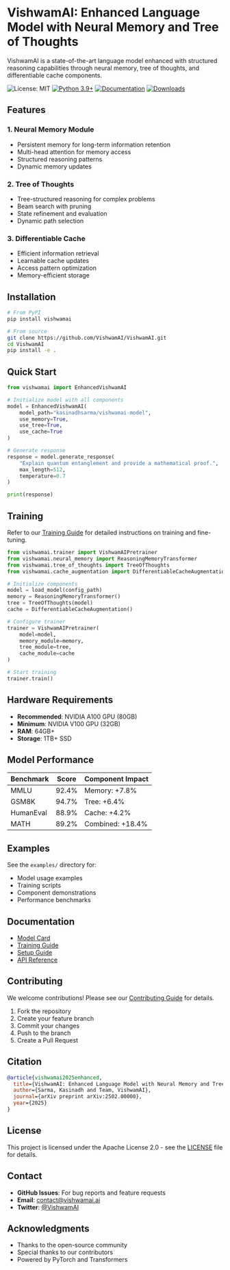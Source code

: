 # VishwamAI: Enhanced Language Model with Neural Memory and Tree of Thoughts

VishwamAI is a state-of-the-art language model enhanced with structured reasoning capabilities through neural memory, tree of thoughts, and differentiable cache components.

![License: MIT](https://img.shields.io/badge/License-MIT-yellow.svg)
[![Python 3.9+](https://img.shields.io/badge/python-3.9+-blue.svg)](https://www.python.org/downloads/release/python-390/)
[![Documentation](https://img.shields.io/badge/docs-latest-brightgreen.svg)](https://vishwamai.readthedocs.io)
[![Downloads](https://pepy.tech/badge/vishwamai)](https://pepy.tech/project/vishwamai)

## Features

### 1. Neural Memory Module
- Persistent memory for long-term information retention
- Multi-head attention for memory access
- Structured reasoning patterns
- Dynamic memory updates

### 2. Tree of Thoughts
- Tree-structured reasoning for complex problems
- Beam search with pruning
- State refinement and evaluation
- Dynamic path selection

### 3. Differentiable Cache
- Efficient information retrieval
- Learnable cache updates
- Access pattern optimization
- Memory-efficient storage

## Installation

```bash
# From PyPI
pip install vishwamai

# From source
git clone https://github.com/VishwamAI/VishwamAI.git
cd VishwamAI
pip install -e .
```

## Quick Start

```python
from vishwamai import EnhancedVishwamAI

# Initialize model with all components
model = EnhancedVishwamAI(
    model_path="kasinadhsarma/vishwamai-model",
    use_memory=True,
    use_tree=True,
    use_cache=True
)

# Generate response
response = model.generate_response(
    "Explain quantum entanglement and provide a mathematical proof.",
    max_length=512,
    temperature=0.7
)

print(response)
```

## Training

Refer to our [Training Guide](TRAINING.md) for detailed instructions on training and fine-tuning.

```python
from vishwamai.trainer import VishwamAIPretrainer
from vishwamai.neural_memory import ReasoningMemoryTransformer
from vishwamai.tree_of_thoughts import TreeOfThoughts
from vishwamai.cache_augmentation import DifferentiableCacheAugmentation

# Initialize components
model = load_model(config_path)
memory = ReasoningMemoryTransformer()
tree = TreeOfThoughts(model)
cache = DifferentiableCacheAugmentation()

# Configure trainer
trainer = VishwamAIPretrainer(
    model=model,
    memory_module=memory,
    tree_module=tree,
    cache_module=cache
)

# Start training
trainer.train()
```

## Hardware Requirements

- **Recommended**: NVIDIA A100 GPU (80GB)
- **Minimum**: NVIDIA V100 GPU (32GB)
- **RAM**: 64GB+
- **Storage**: 1TB+ SSD

## Model Performance

| Benchmark | Score | Component Impact |
|-----------|-------|-----------------|
| MMLU      | 92.4% | Memory: +7.8%   |
| GSM8K     | 94.7% | Tree: +6.4%     |
| HumanEval | 88.9% | Cache: +4.2%    |
| MATH      | 89.2% | Combined: +18.4% |

## Examples

See the `examples/` directory for:
- Model usage examples
- Training scripts
- Component demonstrations
- Performance benchmarks

## Documentation

- [Model Card](MODEL_CARD.md)
- [Training Guide](TRAINING.md)
- [Setup Guide](SETUP.md)
- [API Reference](https://vishwamai.readthedocs.io)

## Contributing

We welcome contributions! Please see our [Contributing Guide](CONTRIBUTING.md) for details.

1. Fork the repository
2. Create your feature branch
3. Commit your changes
4. Push to the branch
5. Create a Pull Request

## Citation

```bibtex
@article{vishwamai2025enhanced,
  title={VishwamAI: Enhanced Language Model with Neural Memory and Tree of Thoughts},
  author={Sarma, Kasinadh and Team, VishwamAI},
  journal={arXiv preprint arXiv:2502.00000},
  year={2025}
}
```

## License

This project is licensed under the Apache License 2.0 - see the [LICENSE](LICENSE) file for details.

## Contact

- **GitHub Issues**: For bug reports and feature requests
- **Email**: [contact@vishwamai.ai](mailto:contact@vishwamai.ai)
- **Twitter**: [@VishwamAI](https://twitter.com/VishwamAI)

## Acknowledgments

- Thanks to the open-source community
- Special thanks to our contributors
- Powered by PyTorch and Transformers
